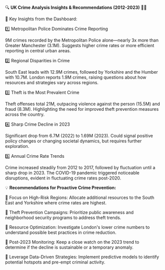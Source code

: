 🔍 **UK Crime Analysis Insights & Recommendations (2012-2023)** 🕵️‍♂️

🚨 Key Insights from the Dashboard:

1️⃣ Metropolitan Police Dominates Crime Reporting

9M crimes recorded by the Metropolitan Police alone—nearly 3x more than Greater Manchester (3.1M).
Suggests higher crime rates or more efficient reporting in central urban areas.

2️⃣ Regional Disparities in Crime

South East leads with 12.9M crimes, followed by Yorkshire and the Humber with 10.7M.
London reports 1.9M crimes, raising questions about how resources and strategies vary across regions.

3️⃣ Theft is the Most Prevalent Crime

Theft offenses total 21M, outpacing violence against the person (15.5M) and fraud (8.3M).
Highlighting the need for improved theft prevention measures across the country.

4️⃣ Sharp Crime Decline in 2023

Significant drop from 6.7M (2022) to 1.69M (2023).
Could signal positive policy changes or changing societal dynamics, but requires further exploration.

5️⃣ Annual Crime Rate Trends

Crime increased steadily from 2012 to 2017, followed by fluctuation until a sharp drop in 2023. The COVID-19 pandemic triggered noticeable disruptions, evident in fluctuating crime rates post-2020.

💡 __Recommendations for Proactive Crime Prevention:__

🔹 Focus on High-Risk Regions: Allocate additional resources to the South East and Yorkshire where crime rates are highest.

🔹 Theft Prevention Campaigns: Prioritize public awareness and neighborhood security programs to address theft trends.

🔹 Resource Optimization: Investigate London's lower crime numbers to understand possible best practices in crime reduction.

🔹 Post-2023 Monitoring: Keep a close watch on the 2023 trend to determine if the decline is sustainable or a temporary anomaly.

🔹 Leverage Data-Driven Strategies: Implement predictive models to identify potential hotspots and pre-empt criminal activity.

